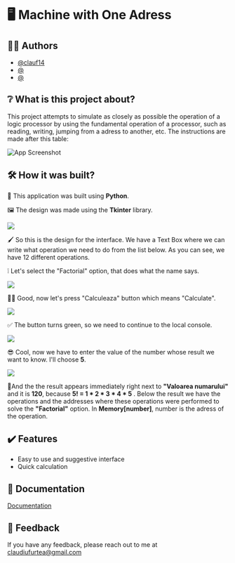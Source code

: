 
# 🖥️ Machine with One Adress


## 👨‍🎓 Authors

- [@clauf14](https://www.github.com/clauf14)
- [@](https://www.github.com/clauf14)
- [@](https://www.github.com/clauf14)


## ❔ What is this project about?
This project attempts to simulate as closely as possible the operation of a logic processor by using the fundamental operation of a processor, such as reading, writing, jumping from a adress to another, etc. The instructions are made after this table: 

![App Screenshot](https://i.imgur.com/8Ztn5PF.jpg)


## 🛠️ How it was built?

🐍 This application was built using **Python**.

🖼️ The design was made using the **Tkinter** library.

![](https://i.imgur.com/fgiwzYu.png)

🖌️ So this is the design for the interface. We have a Text Box where we can write what operation we need to do from the list below. As you can see, we have 12 different operations.

❕ Let's select the "Factorial" option, that does what the name says.

![](https://i.imgur.com/hgeG0TJ.png)

🤞🏻 Good, now let's press "Calculeaza" button which means "Calculate".

![](https://i.imgur.com/MFyaur6.png)

✅ The button turns green, so we need to continue to the local console.

![](https://i.imgur.com/PaLAMAI.png)

😎 Cool, now we have to enter the value of the number whose result we want to know. I'll choose **5**.

![](https://i.imgur.com/IVn0l4G.png)

🤩And the the result appears immediately right next to **"Valoarea numarului"** and it is **120**, because **5! = 1 * 2 * 3 * 4 * 5** . Below the result we have the operations and the addresses where these operations were performed to solve the **"Factorial"** option. In **Memory[number]**, number is the adress of the operation.


## ✔️ Features

- Easy to use and suggestive interface
- Quick calculation  

## 📄 Documentation

[Documentation](https://linktodocumentation)


## 🙏 Feedback

If you have any feedback, please reach out to me at claudiufurtea@gmail.com

